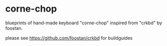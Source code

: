 # corne-chop
blueprints of hand-made keyboard "corne-chop" inspired from "crkbd" by foostan.


please see https://github.com/foostan/crkbd for buildguides
